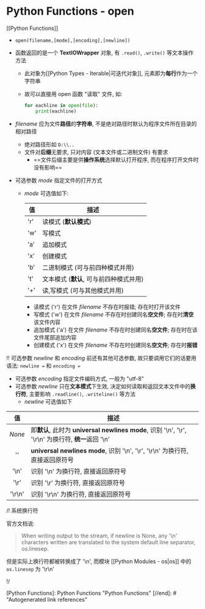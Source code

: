 # Python Functions - open

[[Python Functions]]

* `open(filename,[mode],[encoding],[newline])`
* 函数返回的是一个 **TextIOWrapper** 对象, 有 `.read()`, `.write()` 等文本操作方法
    * 此对象为[[Python Types - Iterable|可迭代对象]], 元素即为**每行**作为一个字符串
    * 故可以直接用 open 函数 "读取" 文件, 如:

        ```py
        for eachline in open(file):
            print(eachline)
        ```

* *filename* 应为文件**路径**的**字符串**, 不是绝对路径时默认为程序文件所在目录的相对路径
    * 绝对路径形如 `D:\\..`
    * 文件对**后缀**无要求, 只对内容 (文本文件或二进制文件) 有要求
        * ==文件后缀主要是供**操作系统**选择默认打开程序, 而在程序打开文件时没有影响==
* 可选参数 *mode* 指定文件的打开方式
    * *mode* 可选值如下:

        | 值  | 描述                                |
        |-----|------------------------------------|
        | 'r' | 读模式 (**默认模式**)                 |
        | 'w' | 写模式                              |
        | 'a' | 追加模式                            |
        | 'x' | 创建模式                            |
        | 'b' | 二进制模式 (可与前四种模式并用)         |
        | 't' | 文本模式 (**默认**, 可与前四种模式并用) |
        | '+' | 读,写模式 (可与其他模式并用)           |

        * 读模式 ('r') 在文件 *filename* 不存在时报错; 存在时打开该文件
        * 写模式 ('w') 在文件 *filename* 不存在时创建同名**空文件**; 存在时**清空**该文件内容
        * 追加模式 ('a') 在文件 *filename* 不存在时创建同名**空文件**; 存在时在该文件尾部追加内容
        * 创建模式 ('x') 在文件 *filename* 不存在时创建同名**空文件**; 存在时**报错**

!! 可选参数 *newline* 和 *encoding* 前还有其他可选参数, 故只要调用它们的话要用语法: `newline =` 和 `encoding =`

* 可选参数 *encoding* 指定文件编码方式, 一般为 "utf-8"
* 可选参数 *newline* 只在**文本模式**下生效, 决定如何读取和返回文本文件中的**换行符**, 主要影响 `.readline()`, `.writeline()` 等方法
    * *newline* 可选值如下

|   值   | 描述                             |
|:------:|---------------------------------|
| *None* | 即**默认**, 此时为 **universal newlines mode**, 识别 '\n', '\r', '\r\n' 为换行符, **统一**返回 '\n' |
| ''     | **universal newlines mode**, 识别 '\n', '\r', '\r\n' 为换行符, 直接返回原符号 |
|  '\n'  | 识别 '\n' 为换行符, 直接返回原符号   |
|  '\r'  | 识别 '\r' 为换行符, 直接返回原符号   |
| '\r\n' | 识别 '\r\n' 为换行符, 直接返回原符号 |

/! 系统换行符

官方文档说:

> When writing output to the stream, if newline is None, any '\n' characters written are translated to the system default line separator, os.linesep.

但是实际上换行符都被转换成了 '\n', 而模块 [[Python Modules - os|os]] 中的 `os.linesep` 为 '\r\n'

!/

[//begin]: # "Autogenerated link references for markdown compatibility"
[Python Functions]: Python Functions "Python Functions"
[//end]: # "Autogenerated link references"
